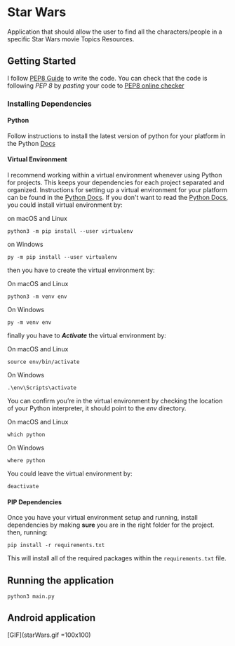 # Star Wars
Application that should allow the user to find all the characters/people in a specific Star Wars movie
Topics Resources.


## Getting Started
I follow [PEP8 Guide](https://www.python.org/dev/peps/pep-0008/) to write the code.
You can check that the code is following *PEP 8* by *pasting* your code to [PEP8 online checker](http://pep8online.com/)

### Installing Dependencies

#### Python
Follow instructions to install the latest version of python for your platform in the Python [Docs](https://docs.python.org/3/using/unix.html#getting-and-installing-the-latest-version-of-python)

#### Virtual Environment
I recommend working within a virtual environment whenever using Python for projects. This keeps your dependencies for each project separated and organized. Instructions for setting up a virtual environment for your platform can be found in the [Python Docs](https://packaging.python.org/guides/installing-using-pip-and-virtual-environments/).
If you don't want to read the [Python Docs](https://packaging.python.org/guides/installing-using-pip-and-virtual-environments/), you could install virtual environment by:

on macOS and Linux
```
python3 -m pip install --user virtualenv
```
on Windows
```
py -m pip install --user virtualenv
```
then you have to create the virtual environment by:

On macOS and Linux
```
python3 -m venv env
```
On Windows
```
py -m venv env
```
finally you have to ***Activate*** the virtual environment by:

On macOS and Linux
```
source env/bin/activate
```
On Windows
```
.\env\Scripts\activate
```
You can confirm you’re in the virtual environment by checking the location of your Python interpreter, it should point to the *env* directory.

On macOS and Linux
```
which python
```
On Windows
```
where python
```
You could leave the virtual environment by:
```
deactivate
```

#### PIP Dependencies
Once you have your virtual environment setup and running, install dependencies by making **sure** you are in the right folder for the project. then, running:
```
pip install -r requirements.txt
```
This will install all of the required packages within the `requirements.txt` file.


## Running the application
```
python3 main.py
```

## Android application
[GIF](starWars.gif =100x100)
